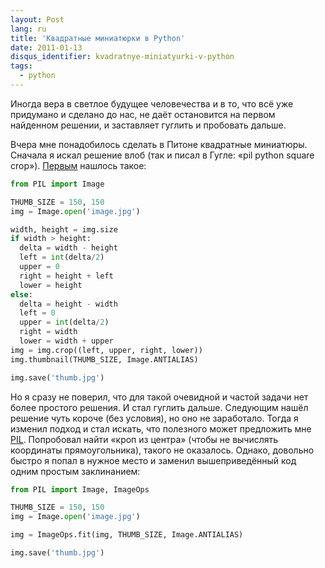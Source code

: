 ```yaml
---
layout: Post
lang: ru
title: 'Квадратные миниатюрки в Python'
date: 2011-01-13
disqus_identifier: kvadratnye-miniatyurki-v-python
tags:
  - python
---
```


Иногда вера в светлое будущее человечества и в то, что всё уже придумано и сделано до нас, не даёт остановится на первом найденном решении, и заставляет гуглить и пробовать дальше.

Вчера мне понадобилось сделать в Питоне квадратные миниатюры. Сначала я искал решение влоб (так и писал в Гугле: «pil python square crop»). [Первым](http://javiergodinez.blogspot.com/2008/03/square-thumbnail-with-python-image.html) нашлось такое:

```python
from PIL import Image

THUMB_SIZE = 150, 150
img = Image.open('image.jpg')

width, height = img.size
if width > height:
  delta = width - height
  left = int(delta/2)
  upper = 0
  right = height + left
  lower = height
else:
  delta = height - width
  left = 0
  upper = int(delta/2)
  right = width
  lower = width + upper
img = img.crop((left, upper, right, lower))
img.thumbnail(THUMB_SIZE, Image.ANTIALIAS)

img.save('thumb.jpg')
```

Но я сразу не поверил, что для такой очевидной и частой задачи нет более простого решения. И стал гуглить дальше. Следующим нашёл решение чуть короче (без условия), но оно не заработало. Тогда я изменил подход и стал искать, что полезного может предложить мне [PIL](http://www.pythonware.com/products/pil/). Попробовал найти «кроп из центра» (чтобы не вычислять координаты прямоугольника), такого не оказалось. Однако, довольно быстро я попал в нужное место и заменил вышеприведённый код одним простым заклинанием:

```python
from PIL import Image, ImageOps

THUMB_SIZE = 150, 150
img = Image.open('image.jpg')

img = ImageOps.fit(img, THUMB_SIZE, Image.ANTIALIAS)

img.save('thumb.jpg')
```
